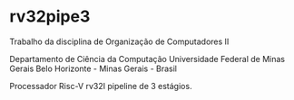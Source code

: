 # rv32pipe3

Trabalho da disciplina de Organização de Computadores II

Departamento de Ciência da Computação
Universidade Federal de Minas Gerais
Belo Horizonte - Minas Gerais - Brasil

Processador Risc-V rv32I pipeline de 3 estágios.
